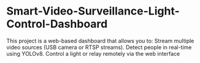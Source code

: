 # Smart-Video-Surveillance-Light-Control-Dashboard
This project is a web-based dashboard that allows you to:  Stream multiple video sources (USB camera or RTSP streams).  Detect people in real-time using YOLOv8.  Control a light or relay remotely via the web interface
